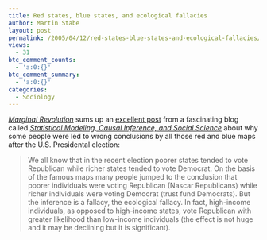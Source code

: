 ```yaml
---
title: Red states, blue states, and ecological fallacies
author: Martin Stabe
layout: post
permalink: /2005/04/12/red-states-blue-states-and-ecological-fallacies/
views:
  - 31
btc_comment_counts:
  - 'a:0:{}'
btc_comment_summary:
  - 'a:0:{}'
categories:
  - Sociology
---
```

[*Marginal Revolution*][1] sums up an [excellent post][2] from a fascinating blog called [*Statistical Modeling, Causal Inference, and Social Science*][3] about why some people were led to wrong conclusions by all those red and blue maps after the U.S. Presidental election:

> We all know that in the recent election poorer states tended to vote Republican while richer states tended to vote Democrat. On the basis of the famous maps many people jumped to the conclusion that poorer individuals were voting Republican (Nascar Republicans) while richer individuals were voting Democrat (trust fund Democrats). But the inference is a fallacy, the ecological fallacy. In fact, high-income individuals, as opposed to high-income states, vote Republican with greater likelihood than low-income individuals (the effect is not huge and it may be declining but it is significant).

 [1]: http://www.marginalrevolution.com/marginalrevolution/2005/04/rich_state_poor.html
 [2]: http://www.stat.columbia.edu/~cook/movabletype/archives/2005/04/rich_and_poor_v.html
 [3]: http://www.stat.columbia.edu/~cook/movabletype/mlm/